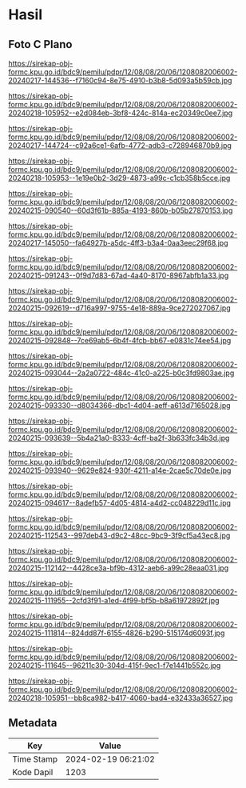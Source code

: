 # Hasil

## Foto C Plano

https://sirekap-obj-formc.kpu.go.id/bdc9/pemilu/pdpr/12/08/08/20/06/1208082006002-20240217-144536--f7160c94-8e75-4910-b3b8-5d093a5b59cb.jpg

https://sirekap-obj-formc.kpu.go.id/bdc9/pemilu/pdpr/12/08/08/20/06/1208082006002-20240218-105952--e2d084eb-3bf8-424c-814a-ec20349c0ee7.jpg

https://sirekap-obj-formc.kpu.go.id/bdc9/pemilu/pdpr/12/08/08/20/06/1208082006002-20240217-144724--c92a6ce1-6afb-4772-adb3-c728946870b9.jpg

https://sirekap-obj-formc.kpu.go.id/bdc9/pemilu/pdpr/12/08/08/20/06/1208082006002-20240218-105953--1e19e0b2-3d29-4873-a99c-c1cb358b5cce.jpg

https://sirekap-obj-formc.kpu.go.id/bdc9/pemilu/pdpr/12/08/08/20/06/1208082006002-20240215-090540--60d3f61b-885a-4193-860b-b05b27870153.jpg

https://sirekap-obj-formc.kpu.go.id/bdc9/pemilu/pdpr/12/08/08/20/06/1208082006002-20240217-145050--fa64927b-a5dc-4ff3-b3a4-0aa3eec29f68.jpg

https://sirekap-obj-formc.kpu.go.id/bdc9/pemilu/pdpr/12/08/08/20/06/1208082006002-20240215-091243--0f9d7d83-67ad-4a40-8170-8967abfb1a33.jpg

https://sirekap-obj-formc.kpu.go.id/bdc9/pemilu/pdpr/12/08/08/20/06/1208082006002-20240215-092619--d716a997-9755-4e18-889a-9ce272027067.jpg

https://sirekap-obj-formc.kpu.go.id/bdc9/pemilu/pdpr/12/08/08/20/06/1208082006002-20240215-092848--7ce69ab5-6b4f-4fcb-bb67-e0831c74ee54.jpg

https://sirekap-obj-formc.kpu.go.id/bdc9/pemilu/pdpr/12/08/08/20/06/1208082006002-20240215-093044--2a2a0722-484c-41c0-a225-b0c3fd9803ae.jpg

https://sirekap-obj-formc.kpu.go.id/bdc9/pemilu/pdpr/12/08/08/20/06/1208082006002-20240215-093330--d8034366-dbc1-4d04-aeff-a613d7165028.jpg

https://sirekap-obj-formc.kpu.go.id/bdc9/pemilu/pdpr/12/08/08/20/06/1208082006002-20240215-093639--5b4a21a0-8333-4cff-ba2f-3b633fc34b3d.jpg

https://sirekap-obj-formc.kpu.go.id/bdc9/pemilu/pdpr/12/08/08/20/06/1208082006002-20240215-093940--9629e824-930f-4211-a14e-2cae5c70de0e.jpg

https://sirekap-obj-formc.kpu.go.id/bdc9/pemilu/pdpr/12/08/08/20/06/1208082006002-20240215-094617--8adefb57-4d05-4814-a4d2-cc048229d11c.jpg

https://sirekap-obj-formc.kpu.go.id/bdc9/pemilu/pdpr/12/08/08/20/06/1208082006002-20240215-112543--997deb43-d9c2-48cc-9bc9-3f9cf5a43ec8.jpg

https://sirekap-obj-formc.kpu.go.id/bdc9/pemilu/pdpr/12/08/08/20/06/1208082006002-20240215-112142--4428ce3a-bf9b-4312-aeb6-a99c28eaa031.jpg

https://sirekap-obj-formc.kpu.go.id/bdc9/pemilu/pdpr/12/08/08/20/06/1208082006002-20240215-111955--2cfd3f91-a1ed-4f99-bf5b-b8a61972892f.jpg

https://sirekap-obj-formc.kpu.go.id/bdc9/pemilu/pdpr/12/08/08/20/06/1208082006002-20240215-111814--824dd87f-6155-4826-b290-515174d6093f.jpg

https://sirekap-obj-formc.kpu.go.id/bdc9/pemilu/pdpr/12/08/08/20/06/1208082006002-20240215-111645--96211c30-304d-415f-9ec1-f7e1441b552c.jpg

https://sirekap-obj-formc.kpu.go.id/bdc9/pemilu/pdpr/12/08/08/20/06/1208082006002-20240218-105951--bb8ca982-b417-4060-bad4-e32433a36527.jpg


## Metadata

| Key        | Value               |
| ---------- | ------------------- |
| Time Stamp | 2024-02-19 06:21:02 |
| Kode Dapil | 1203                |



